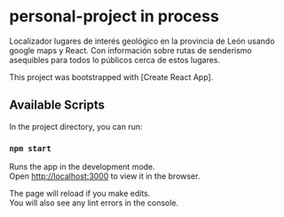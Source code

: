 # personal-project in process

Localizador lugares de interés geológico en la provincia de León usando google maps y React. Con información sobre rutas de senderismo asequibles para todos lo públicos cerca de estos lugares.

This project was bootstrapped with [Create React App].

## Available Scripts

In the project directory, you can run:

### `npm start`

Runs the app in the development mode.<br />
Open [http://localhost:3000](http://localhost:3000) to view it in the browser.

The page will reload if you make edits.<br />
You will also see any lint errors in the console.
